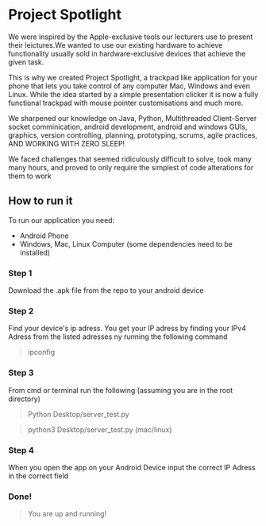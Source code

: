 # Project Spotlight

We were inspired by the Apple-exclusive tools our lecturers use to present their leictures.We wanted to use our existing hardware to achieve functionality usually sold in hardware-exclusive devices that achieve the given task.

This is why we created Project Spotlight, a trackpad like application for your phone that lets you take control of any computer Mac, Windows and even Linux. While the idea started by a simple presentation clicker it is now a fully functional trackpad with mouse pointer customisations and much more.

We sharpened our knowledge on Java, Python, Multithreaded Client-Server socket comminication, android development, android and windows GUIs, graphics, version controlling, planning, prototyping, scrums, agile practices, AND WORKING WITH ZERO SLEEP!

We faced challenges that seemed ridiculously difficult to solve, took many many hours, and proved to only require the simplest of code alterations for them to work

## How to run it
To run our application you need:
  - Android Phone
  - Windows, Mac, Linux Computer (some dependencies need to be installed)
  
### Step 1
Download the .apk file from the repo to your android device

### Step 2
Find your device's ip adress. You get your IP adress by finding your IPv4 Adress from the listed adresses ny running the following command

> ipconfig

### Step 3
From cmd or terminal run the following (assuming you are in the root directory)
> Python Desktop/server_test.py

> python3 Desktop/server_test.py (mac/linux)

### Step 4
When you open the app on your Android Device input the correct IP Adress in the correct field

### Done!
> You are up and running!
